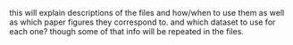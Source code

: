 this will explain descriptions of the files and how/when to use them 
as well as which paper figures they correspond to. and which dataset to use for each one? though some of that info will be repeated in the files. 